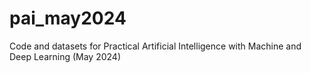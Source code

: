 # pai_may2024
Code and datasets for Practical Artificial Intelligence with Machine and Deep Learning (May 2024)
